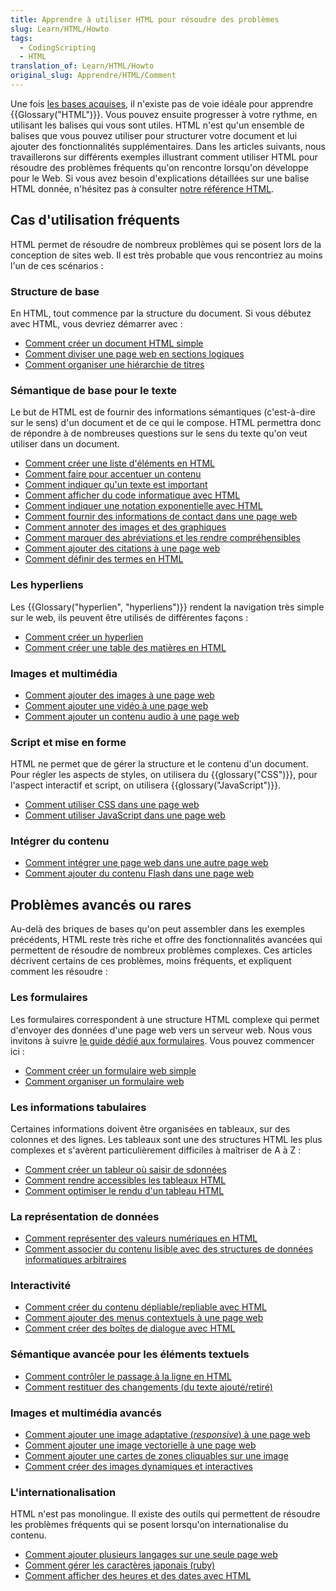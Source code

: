 ```yaml
---
title: Apprendre à utiliser HTML pour résoudre des problèmes
slug: Learn/HTML/Howto
tags:
  - CodingScripting
  - HTML
translation_of: Learn/HTML/Howto
original_slug: Apprendre/HTML/Comment
---
```


Une fois [les bases acquises](/fr/docs/Apprendre/Commencer_avec_le_web/Les_bases_HTML), il n'existe pas de voie idéale pour apprendre {{Glossary("HTML")}}. Vous pouvez ensuite progresser à votre rythme, en utilisant les balises qui vous sont utiles. HTML n'est qu'un ensemble de balises que vous pouvez utiliser pour structurer votre document et lui ajouter des fonctionnalités supplémentaires. Dans les articles suivants, nous travaillerons sur différents exemples illustrant comment utiliser HTML pour résoudre des problèmes fréquents qu'on rencontre lorsqu'on développe pour le Web. Si vous avez besoin d'explications détaillées sur une balise HTML donnée, n'hésitez pas à consulter [notre référence HTML](/fr/docs/Web/HTML/Reference).

## Cas d'utilisation fréquents

HTML permet de résoudre de nombreux problèmes qui se posent lors de la conception de sites web. Il est très probable que vous rencontriez au moins l'un de ces scénarios :

### Structure de base

En HTML, tout commence par la structure du document. Si vous débutez avec HTML, vous devriez démarrer avec :

- [Comment créer un document HTML simple](/fr/docs/Apprendre/HTML/Comment/Cr%C3%A9er_un_document_HTML_simple)
- [Comment diviser une page web en sections logiques](/fr/docs/Apprendre/HTML/Comment/D%C3%A9couper_une_page_web_en_sections_logiques)
- [Comment organiser une hiérarchie de titres](/fr/docs/Apprendre/HTML/Comment/Mettre_en_place_une_hi%C3%A9rarchie_de_titres)

### Sémantique de base pour le texte

Le but de HTML est de fournir des informations sémantiques (c'est-à-dire sur le sens) d'un document et de ce qui le compose. HTML permettra donc de répondre à de nombreuses questions sur le sens du texte qu'on veut utiliser dans un document.

- [Comment créer une liste d'éléments en HTML](/fr/docs/Learn/HTML/Howto/Create_list_of_items_with_HTML)
- [Comment faire pour accentuer un contenu](/fr/docs/Learn/HTML/Howto/Emphasize_content_or_indicate_that_text_is_important)
- [Comment indiquer qu'un texte est important](/fr/docs/Learn/HTML/Howto/Emphasize_content_or_indicate_that_text_is_important)
- [Comment afficher du code informatique avec HTML](/fr/docs/Learn/HTML/Howto/Display_computer_code_with_HTML)
- [Comment indiquer une notation exponentielle avec HTML](/fr/docs/Learn/HTML/Howto/Indicate_exponential_notation_with_HTML)
- [Comment fournir des informations de contact dans une page web](/fr/docs/Learn/HTML/Howto/Provide_contact_information_within_a_webpage)
- [Comment annoter des images et des graphiques](/fr/docs/Learn/HTML/Howto/Annotate_images_and_graphics)
- [Comment marquer des abréviations et les rendre compréhensibles](/fr/docs/Learn/HTML/Howto/Mark_abbreviations_and_make_them_understandable)
- [Comment ajouter des citations à une page web](/fr/docs/Learn/HTML/Howto/Add_citations_to_webpages)
- [Comment définir des termes en HTML](/fr/docs/Learn/HTML/Howto/Define_terms_with_HTML)

### Les hyperliens

Les {{Glossary("hyperlien", "hyperliens")}} rendent la navigation très simple sur le web, ils peuvent être utilisés de différentes façons :

- [Comment créer un hyperlien](/fr/docs/Learn/HTML/Howto/Create_a_hyperlink)
- [Comment créer une table des matières en HTML](/fr/docs/Learn/HTML/Howto/Create_list_of_items_with_HTML)

### Images et multimédia

- [Comment ajouter des images à une page web](/fr/docs/Learn/HTML/Howto/Add_images_to_a_webpage)
- [Comment ajouter une vidéo à une page web](/fr/docs/Learn/HTML/Howto/Add_audio_or_video_content_to_a_webpage)
- [Comment ajouter un contenu audio à une page web](/fr/docs/Learn/HTML/Howto/Add_audio_or_video_content_to_a_webpage)

### Script et mise en forme

HTML ne permet que de gérer la structure et le contenu d'un document. Pour régler les aspects de styles, on utilisera du {{glossary("CSS")}}, pour l'aspect interactif et script, on utilisera {{glossary("JavaScript")}}.

- [Comment utiliser CSS dans une page web](/fr/docs/Learn/HTML/Howto/Use_CSS_within_a_webpage)
- [Comment utiliser JavaScript dans une page web](/fr/docs/Learn/HTML/Howto/Use_JavaScript_within_a_webpage)

### Intégrer du contenu

- [Comment intégrer une page web dans une autre page web](/fr/docs/Learn/HTML/Howto/Embed_a_webpage_within_another_webpage)
- [Comment ajouter du contenu Flash dans une page web](/fr/docs/Learn/HTML/Howto/Add_Flash_content_within_a_webpage)

## Problèmes avancés ou rares

Au-delà des briques de bases qu'on peut assembler dans les exemples précédents, HTML reste très riche et offre des fonctionnalités avancées qui permettent de résoudre de nombreux problèmes complexes. Ces articles décrivent certains de ces problèmes, moins fréquents, et expliquent comment les résoudre :

### Les formulaires

Les formulaires correspondent à une structure HTML complexe qui permet d'envoyer des données d'une page web vers un serveur web. Nous vous invitons à suivre [le guide dédié aux formulaires](/fr/docs/Web/Guide/HTML/Formulaires). Vous pouvez commencer ici :

- [Comment créer un formulaire web simple](/fr/docs/Web/Guide/HTML/Formulaires/Mon_premier_formulaire_HTML)
- [Comment organiser un formulaire web](/fr/docs/Web/Guide/HTML/Formulaires/Comment_structurer_un_formulaire_HTML)

### Les informations tabulaires

Certaines informations doivent être organisées en tableaux, sur des colonnes et des lignes. Les tableaux sont une des structures HTML les plus complexes et s'avèrent particulièrement difficiles à maîtriser de A à Z :

- [Comment créer un tableur où saisir de sdonnées](/fr/docs/Learn/HTML/Howto/Create_a_data_spreadsheet)
- [Comment rendre accessibles les tableaux HTML](/fr/docs/Learn/HTML/Howto/Make_HTML_tables_accessible)
- [Comment optimiser le rendu d'un tableau HTML](/fr/docs/Learn/HTML/Howto/Optimize_HTML_table_rendering)

### La représentation de données

- [Comment représenter des valeurs numériques en HTML](/fr/docs/Learn/HTMLHowto/Represent_numeric_values_with_HTML)
- [Comment associer du contenu lisible avec des structures de données informatiques arbitraires](/fr/docs/Learn/HTML/Howto/Associate_human_readable_content_with_arbitrary_computer_data_structures)

### Interactivité

- [Comment créer du contenu dépliable/repliable avec HTML](/fr/docs/Learn/HTML/Howto/Create_collapsible_content_with_HTML)
- [Comment ajouter des menus contextuels à une page web](/fr/docs/Learn/HTML/Howto/Add_context_menus_to_a_webpage)
- [Comment créer des boîtes de dialogue avec HTML](/fr/docs/Learn/HTML/Howto/Create_dialog_boxes_with_HTML)

### Sémantique avancée pour les éléments textuels

- [Comment contrôler le passage à la ligne en HTML](/fr/docs/Learn/HTML/Howto/Take_control_of_HTML_line_breaking)
- [Comment restituer des changements (du texte ajouté/retiré)](/fr/docs/Learn/HTML/Howto/Mark_text_insertion_and_deletion)

### Images et multimédia avancés

- [Comment ajouter une image adaptative (_responsive_) à une page web](/fr/docs/Learn/HTML/Howto/Add_responsive_image_to_a_webpage)
- [Comment ajouter une image vectorielle à une page web](/fr/docs/Learn/HTML/Howto/Add_vector_image_to_a_webpage)
- [Comment ajouter une cartes de zones cliquables sur une image](/fr/docs/Learn/HTML/Howto/Add_a_hit_map_on_top_of_an_image)
- [Comment créer des images dynamiques et interactives](/fr/docs/Learn/HTML/Howto/Create_dynamic_and_interactive_images)

### L'internationalisation

HTML n'est pas monolingue. Il existe des outils qui permettent de résoudre les problèmes fréquents qui se posent lorsqu'on internationalise du contenu.

- [Comment ajouter plusieurs langages sur une seule page web](/fr/docs/Learn/HTML/Howto/Add_multiple_languages_into_a_single_webpage)
- [Comment gérer les caractères japonais (ruby)](/fr/docs/Learn/HTML/Howto/Handle_Japanese_ruby_characters)
- [Comment afficher des heures et des dates avec HTML](/fr/docs/Learn/HTML/Howto/Display_time_and_date_with_HTML)
